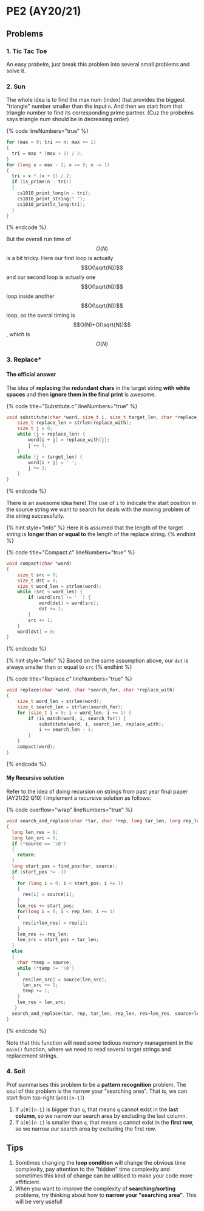 # PE2 (AY20/21)

## Problems

### 1. Tic Tac Toe

An easy probelm, just break this problem into several small problems and solve it.

### 2. Sun

The whole idea is to find the max num (index) that provides the biggest "triangle" number smaller than the input `n`. And then we start from that triangle number to find its corresponding prime partner. (Cuz the probelms says triangle num should be in decreasing order)

{% code lineNumbers="true" %}
```c
for (max = 0; tri <= n; max += 1)
{
  tri = max * (max + 1) / 2;
}
for (long x = max - 2; x >= 0; x -= 1)
{
  tri = x * (x + 1) / 2;
  if (is_prime(n - tri))
  {
    cs1010_print_long(n - tri);
    cs1010_print_string(" ");
    cs1010_println_long(tri);
  }
}
```
{% endcode %}

But the overall run time of $$O(N)$$ is a bit tricky. Here our first loop is actually $$O(\sqrt{N})$$ and our second loop is actually one $$O(\sqrt{N})$$ loop inside another $$O(\sqrt{N})$$ loop, so the overal timing is $$O(N)+O(\sqrt{N})$$, which is $$O(N)$$

### 3. Replace\*

#### The official answer

The idea of **replacing** the **redundant chars** in the target string **with white spaces** and then **ignore them in the final print** is awesome.

{% code title="Substitute.c" lineNumbers="true" %}
```c
void substitute(char *word, size_t i, size_t target_len, char *replace_with) {
    size_t replace_len = strlen(replace_with);
    size_t j = 0;
    while (j < replace_len) {
        word[i + j] = replace_with[j];
        j += 1;
    }
    while (j < target_len) {
        word[i + j] = ' ';
        j += 1;
    }
}
```
{% endcode %}

There is an awesome idea here! The use of `i` to indicate the start position in the source string we want to search for deals with the moving problem of the string successfully.

{% hint style="info" %}
Here it is assumed that the length of the target string is **longer than or equal to** the length of the replace string.
{% endhint %}

{% code title="Compact.c" lineNumbers="true" %}
```c
void compact(char *word)
{
    size_t src = 0;
    size_t dst = 0;
    size_t word_len = strlen(word);
    while (src < word_len) {
        if (word[src] != ' ') {
            word[dst] = word[src];
            dst += 1;
        }
        src += 1;
    }
    word[dst] = 0;
}
```
{% endcode %}

{% hint style="info" %}
Based on the same assumption above, our `dst` is always smaller than or equal to `src`
{% endhint %}

{% code title="Replace.c" lineNumbers="true" %}
```c
void replace(char *word, char *search_for, char *replace_with)
{
    size_t word_len = strlen(word);
    size_t search_len = strlen(search_for);
    for (size_t i = 0; i < word_len; i += 1) {
        if (is_match(word, i, search_for)) {
            substitute(word, i, search_len, replace_with);
            i += search_len ­- 1;
        }
    }
    compact(word);
}
```
{% endcode %}

#### My Recursive solution

Refer to the idea of doing recursion on strings from past year final paper (AY21/22 Q19) I implement a recursive solution as follows:

{% code overflow="wrap" lineNumbers="true" %}
```c
void search_and_replace(char *tar, char *rep, long tar_len, long rep_len, char *res, char *source)
{
  long len_res = 0;
  long len_src = 0;
  if (*source == '\0')
  {
    return;
  }
  long start_pos = find_pos(tar, source);
  if (start_pos != -1)
  {
    for (long i = 0; i < start_pos; i += 1)
    {
      res[i] = source[i];
    }
    len_res += start_pos; 
    for(long i = 0; i < rep_len; i += 1)
    {
      res[i+len_res] = rep[i];
    }
    len_res += rep_len;
    len_src = start_pos + tar_len;
  }
  else
  {
    char *temp = source;
    while (*temp != '\0')
    {
      res[len_src] = source[len_src];
      len_src += 1;
      temp += 1;
    }
    len_res = len_src;
   }
  search_and_replace(tar, rep, tar_len, rep_len, res+len_res, source+len_src);
}
```
{% endcode %}

Note that this function will need some tedious memory management in the `main()` function, where we need to read several target strings and replacement strings.

### 4. Soil

Prof summarises this problem to be a **pattern recognition** problem. The soul of this problem is the narrow your "searching area". That is, we can start from top-right (`a[0][n-1]`)

1. If `a[0][n-1]` is bigger than `q`, that means `q` cannot exist in the **last column**, so we narrow our search area by excluding the last column.
2. If `a[0][n-1]` is smaller than `q`, that means `q` cannot exist in the **first row,** so we narrow our search area by excluding the first row.

## Tips

1. Somtimes changing the **loop condition** will change the obvious time complexity, pay attention to the "hidden" time complexity and sometimes this kind of change can be utilised to make your code more effificient.
2. When you want to improve the complexity of **searching/sorting** problems, try thinking about how to **narrow your "searching area"**. This will be very useful!
